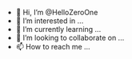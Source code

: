 - 👋 Hi, I’m @HelloZeroOne
- 👀 I’m interested in ...
- 🌱 I’m currently learning ...
- 💞️ I’m looking to collaborate on ...
- 📫 How to reach me ...

<!---
HelloZeroOne/HelloZeroOne is a ✨ special ✨ repository because its `README.md` (this file) appears on your GitHub profile.
You can click the Preview link to take a look at your changes.
--->
